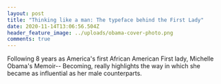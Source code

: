 ```yaml
---
layout: post
title: "Thinking like a man: The typeface behind the First Lady"
date: 2020-11-14T13:06:56.504Z
header_feature_image: ../uploads/obama-cover-photo.png
comments: true
---
```

Following 8 years as America's first African American First lady, Michelle Obama's Memoir-- Becoming, really highlights the way in which she became as influential as her male counterparts.